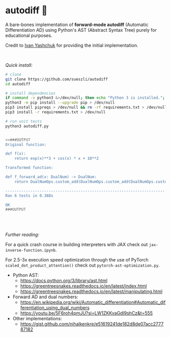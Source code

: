 # autodiff 💨

A bare-bones implementation of **forward-mode autodiff** (Automatic Differentiation AD) using Python's AST (Abstract Syntax Tree) purely for educational purposes.

Credit to [Ivan Yashchuk](https://github.com/IvanYashchuk) for providing the initial implementation.

<br>

_Quick install:_

```bash
# clone
git clone https://github.com/sueszli/autodiff
cd autodiff

# install dependencies
if command -v python3 &>/dev/null; then echo "Python 3 is installed."; else echo "Python 3 is not installed."; fi
python3 -m pip install --upgrade pip > /dev/null
pip3 install pipreqs > /dev/null && rm -rf requirements.txt > /dev/null && pipreqs . > /dev/null
pip3 install -r requirements.txt > /dev/null

# run unit tests
python3 autodiff.py


<<###OUTPUT
Original function:

def f(x):
    return exp(x)**3 + cos(x) * x + 10**2

Transformed function:

def f_forward_ad(x: DualNum) -> DualNum:
    return DualNumOps.custom_add(DualNumOps.custom_add(DualNumOps.custom_pow(DualNumOps.custom_exp(x), 3), DualNumOps.custom_mul(DualNumOps.custom_cos(x), x)), (10 ** 2))

----------------------------------------------------------------------
Ran 6 tests in 0.388s

OK
###OUTPUT
```

<br><br>

_Further reading:_

For a quick crash course in building interpreters with JAX check out `jax-inverse-function.ipynb`.

For 2.5-3x execution speed optimization through the use of PyTorch `scaled_dot_product_attention()` check out `pytorch-ast-optimization.py`.

- Python AST:
  - https://docs.python.org/3/library/ast.html
  - https://greentreesnakes.readthedocs.io/en/latest/index.html
  - https://greentreesnakes.readthedocs.io/en/latest/manipulating.html
- Forward AD and dual numbers:
  - https://en.wikipedia.org/wiki/Automatic_differentiation#Automatic_differentiation_using_dual_numbers
  - https://youtu.be/5F6roh4pmJU?si=LW1ZKKvaGdl9shCz&t=555
- Other implementations:
  - https://gist.github.com/nihalkenkre/e51619241de182d8de07acc277787182
